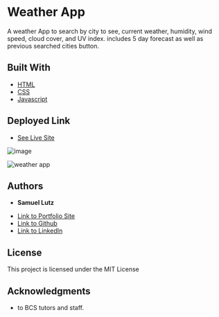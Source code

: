 # Weather App

A weather App to search by city to see, current weather, humidity, wind speed, cloud cover, and UV index.
includes 5 day forecast as well as previous searched cities button.

## Built With

* [HTML](https://developer.mozilla.org/en-US/docs/Web/HTML)
* [CSS](https://developer.mozilla.org/en-US/docs/Web/CSS)
* [Javascript](https://developer.mozilla.org/en-US/docs/Web/JavaScript)

## Deployed Link

* [See Live Site](https://samuellutz.github.io/Weather-App/)

![image](https://user-images.githubusercontent.com/91674571/148808067-5a78cdcf-d961-4d09-8832-92de69a39a6a.png)

![weather app](https://user-images.githubusercontent.com/91674571/148808364-6bfb85b2-3428-4fb1-83e7-70215f8a8eca.gif)


## Authors

* **Samuel Lutz** 

- [Link to Portfolio Site](https://samuellutz.github.io/samuels-portfolio/)
- [Link to Github](https://github.com/samuellutz)
- [Link to LinkedIn](https://www.linkedin.com/in/samuel-lutz-77138020b/)


## License

This project is licensed under the MIT License 

## Acknowledgments

* to BCS tutors and staff. 

